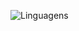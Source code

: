 ![Linguagens](https://github-readme-stats.vercel.app/api/top-langs/?username=AlissonFerro&layout=compact)
